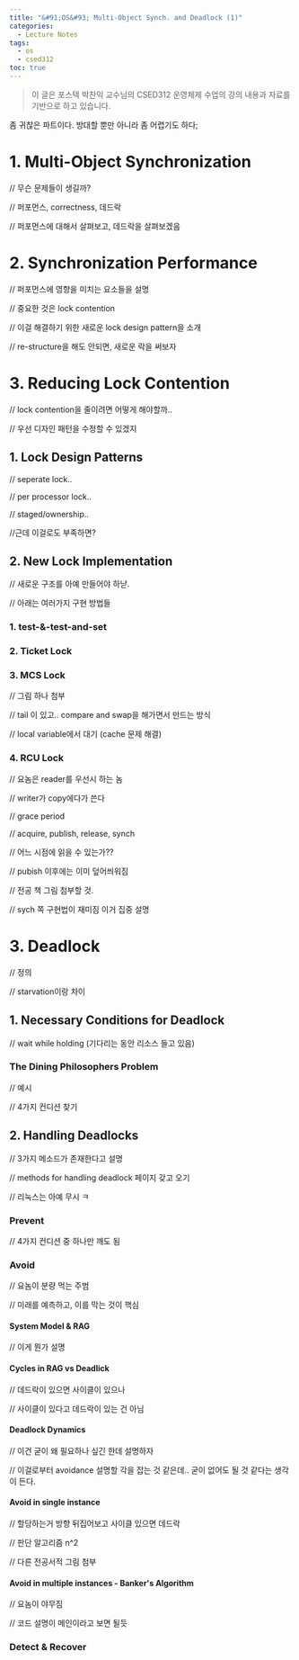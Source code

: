 ```yaml
---
title: "&#91;OS&#93; Multi-Object Synch. and Deadlock (1)"
categories:
  - Lecture Notes
tags:
  - os
  - csed312
toc: true
---
```


> 이 글은 포스텍 박찬익 교수님의 CSED312 운영체제 수업의 강의 내용과 자료를 기반으로 하고 있습니다.

좀 귀찮은 파트이다. 방대할 뿐만 아니라 좀 어렵기도 하다;

# 1. Multi-Object Synchronization

// 무슨 문제들이 생길까?

// 퍼포먼스, correctness, 데드락

// 퍼포먼스에 대해서 살펴보고, 데드락을 살펴보겠음

# 2. Synchronization Performance

// 퍼포먼스에 영향을 미치는 요소들을 설명

// 중요한 것은 lock contention

// 이걸 해결하기 위한 새로운 lock design pattern을 소개

// re-structure을 해도 안되면, 새로운 락을 써보자

# 3. Reducing Lock Contention

// lock contention을 줄이려면 어떻게 해야할까.. 

// 우선 디자인 패턴을 수정할 수 있겠지

## 1. Lock Design Patterns

// seperate lock..

// per processor lock..

// staged/ownership..

//근데 이걸로도 부족하면?

## 2. New Lock Implementation

// 새로운 구조를 아예 만들어야 하낟.

// 아래는 여러가지 구현 방법들

### 1. test-&-test-and-set

### 2. Ticket Lock

### 3. MCS Lock

// 그림 하나 첨부

// tail 이 있고.. compare and swap을 해가면서 만드는 방식

// local variable에서 대기 (cache 문제 해결)
### 4. RCU Lock

// 요놈은 reader를 우선시 하는 놈

// writer가 copy에다가 쓴다

// grace period

// acquire, publish, release, synch

// 어느 시점에 읽을 수 있는가??

// pubish 이후에는 이미 덮어씌워짐

// 전공 책 그림 첨부할 것.

// sych 쪽 구현법이 재미짐 이거 집중 설명

# 3. Deadlock

// 정의

// starvation이랑 차이

## 1. Necessary Conditions for Deadlock

// wait while holding (기다리는 동안 리소스 들고 있음)

### The Dining Philosophers Problem

// 예시

// 4가지 컨디션 찾기

## 2. Handling Deadlocks

// 3가지 메소드가 존재한다고 설명

// methods for handling deadlock 페이지 갖고 오기

// 리눅스는 아예 무시 ㅋ

### Prevent

// 4가지 컨디션 중 하나만 깨도 됨

### Avoid

// 요놈이 분량 먹는 주범

// 미래를 예측하고, 이를 막는 것이 핵심

#### System Model & RAG

// 이게 뭔가 설명

#### Cycles in RAG vs Deadlick

// 데드락이 있으면 사이클이 있으나

// 사이클이 있다고 데드락이 있는 건 아님

#### Deadlock Dynamics

// 이건 굳이 왜 필요하나 싶긴 한데 설명하자

// 이걸로부터 avoidance 설명할 각을 잡는 것 같은데.. 굳이 없어도 될 것 같다는 생각이 든다.

#### Avoid in single instance

// 할당하는거 방향 뒤집어보고 사이클 있으면 데드락

// 판단 알고리즘 n^2

// 다른 전공서적 그림 첨부

#### Avoid in multiple instances - Banker's Algorithm

// 요놈이 야무짐

// 코드 설명이 메인이라고 보면 될듯

### Detect & Recover

[I_1]: /assets/lecture/os/5/thr_as.PNG